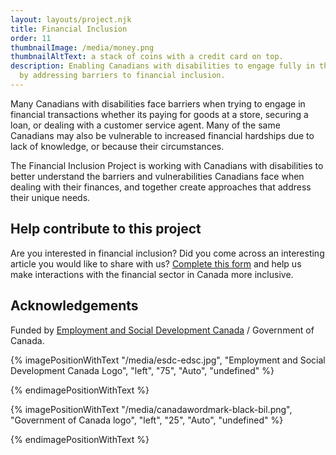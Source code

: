 ```yaml
---
layout: layouts/project.njk
title: Financial Inclusion
order: 11
thumbnailImage: /media/money.png
thumbnailAltText: a stack of coins with a credit card on top.
description: Enabling Canadians with disabilities to engage fully in the economy
  by addressing barriers to financial inclusion.
---
```

Many Canadians with disabilities face barriers when trying to engage in financial transactions whether its paying for goods at a store, securing a loan, or dealing with a customer service agent. Many of the same Canadians may also be vulnerable to increased financial hardships due to lack of knowledge, or because their circumstances.

The Financial Inclusion Project is working with Canadians with disabilities to better understand the barriers and vulnerabilities Canadians face when dealing with their finances, and together create approaches that address their unique needs.

## Help contribute to this project

Are you interested in financial inclusion? Did you come across an interesting article you would like to share with us? [Complete this form](https://forms.office.com/Pages/ResponsePage.aspx?id=0WnkBiotj0aum33wlo62146I-qVkjjBLuR-BFX21la1UREFGTVpYVDdMTUdORFlJTTMyODdENFVCTC4u) and help us make interactions with the financial sector in Canada more inclusive.

## Acknowledgements

Funded by [Employment and Social Development Canada](https://www.canada.ca/en/employment-social-development.html) / Government of Canada.

{% imagePositionWithText "/media/esdc-edsc.jpg", "Employment and Social Development Canada Logo", "left", "75", "Auto", "undefined" %}









{% endimagePositionWithText %}

{% imagePositionWithText "/media/canadawordmark-black-bil.png", "Government of Canada logo", "left", "25", "Auto", "undefined" %}









{% endimagePositionWithText %}